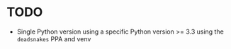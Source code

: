 # TODO

- Single Python version using a specific Python version >= 3.3 using the `deadsnakes` PPA and venv
